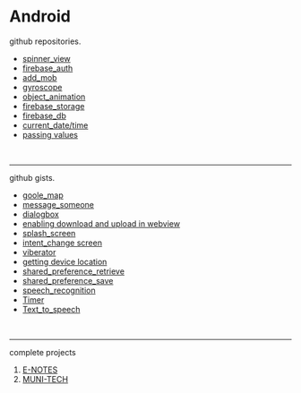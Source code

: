 # Android
github repositories.
<ul>
  <li><a href="https://github.com/Amit588986/spinner_view">spinner_view</a></li>
  <li><a href="https://github.com/Amit588986/firebase_auth">firebase_auth</a></li>
  <li><a href="https://github.com/Amit588986/Add-Mob">add_mob</a></li>
  <li><a href="https://github.com/Amit588986/gyroscope">gyroscope</a></li>
  <li><a href="https://github.com/Amit588986/object_animation">object_animation</a></li>
  <li><a href="https://github.com/Amit588986/firebase_storage">firebase_storage</a></li>
  <li><a href="https://github.com/Amit588986/firebase_db">firebase_db</a></li>
  <li><a href="https://github.com/Amit588986/current_time">current_date/time</a></li>
  <li><a href="https://github.com/Amit588986/passing-values">passing values</a></li>
</ul><br><hr>
github gists.
<ul>
   <li><a href="https://gist.github.com/Amit588986/f0917f818cf29b0fed500388c0f9c20f">goole_map</a></li>
  <li><a href="https://gist.github.com/Amit588986/fd1f8f06288447f5310bf37fd1049e61">message_someone</a></li>
  <li><a href="https://gist.github.com/Amit588986/6f290501c83395103e22cec95fe88d4b">dialogbox</a></li>
  <li><a href="https://gist.github.com/Amit588986/79a43e0c320e5e3ac973df331da5ec47">enabling download and upload in webview</a></li>
  <li><a href="https://gist.github.com/Amit588986/703e146396f6802731f7409c9b51a116">splash_screen</a></li>
  <li><a href="https://gist.github.com/Amit588986/e62fa79f7223a674a4fd9ba2ea9603bc">intent_change screen</a></li>
  <li><a href="https://gist.github.com/Amit588986/02fdff1bf1b733593e3a34cdd23e9697">viberator</a></li>
  <li><a href="https://gist.github.com/Amit588986/745827fb2facb7e86eca216564ab728b">getting device location</a></li>
   <li><a href="https://gist.github.com/Amit588986/b8e8a04ba593c419c57b93571610eeb0">shared_preference_retrieve</a></li>
   <li><a href="https://gist.github.com/Amit588986/e2325d04816fd8898276bdc683fa7e6a">shared_preference_save</a></li>
   <li><a href="https://gist.github.com/Amit588986/2b59bf9fa6f895782fd7fe40a526c30b">speech_recognition</a></li>
   <li><a href="https://gist.github.com/Amit588986/f4b54fa8672b4e631b0d5e42bfcb4ea8">Timer</a></li>
   <li><a href="https://gist.github.com/Amit588986/cb174dc4178ed77b71944112e99ed97c">Text_to_speech</a></li>
</ul><br><hr>
complete projects
<ol>
  <li><a href="https://github.com/Amit588986/E-NOTES">E-NOTES<a></li>
  <li><a href="https://github.com/Amit588986/Muni-tech">MUNI-TECH<a></li>
  </ol>
